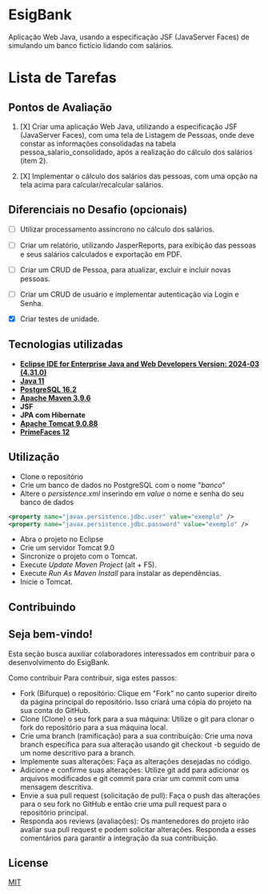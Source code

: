# EsigBank

Aplicação Web Java, usando a especificação JSF (JavaServer Faces) de simulando um banco fictício lidando com salários.

# Lista de Tarefas

## Pontos de Avaliação

1. [X] Criar uma aplicação Web Java, utilizando a especificação JSF (JavaServer Faces), com uma tela de Listagem de Pessoas, onde deve constar as informações consolidadas na tabela pessoa_salario_consolidado, após a realização do cálculo dos salários (item 2).
   
2. [X] Implementar o cálculo dos salários das pessoas, com uma opção na tela acima para calcular/recalcular salários.

## Diferenciais no Desafio (opcionais)

- [ ] Utilizar processamento assíncrono no cálculo dos salários.
  
- [ ] Criar um relatório, utilizando JasperReports, para exibição das pessoas e seus salários calculados e exportação em PDF.
  
- [ ] Criar um CRUD de Pessoa, para atualizar, excluir e incluir novas pessoas.
  
- [ ] Criar um CRUD de usuário e implementar autenticação via Login e Senha.
  
- [X] Criar testes de unidade.

## Tecnologias utilizadas

- [**Eclipse IDE for Enterprise Java and Web Developers Version: 2024-03 (4.31.0)**](https://www.eclipse.org/downloads/packages/)
- [**Java 11**](https://www.oracle.com/br/java/technologies/javase/jdk11-archive-downloads.html)
- [**PostgreSQL 16.2**](https://www.enterprisedb.com/downloads/postgres-postgresql-downloads) 
- [**Apache Maven 3.9.6**](https://www.enterprisedb.com/downloads/postgres-postgresql-downloads)
- **JSF**
- **JPA com Hibernate**
- [**Apache Tomcat 9.0.88**](https://tomcat.apache.org/download-90.cgi)
- [**PrimeFaces 12**](https://www.primefaces.org/)


## Utilização

- Clone o repositório
- Crie um banco de dados no PostgreSQL com o nome "*banco*"
- Altere o *persistence.xml* inserindo em *value* o nome e senha do seu banco de dados
```xml
<property name="javax.persistence.jdbc.user" value="exemplo" />
<property name="javax.persistence.jdbc.password" value="exemplo" />
```
- Abra o projeto no Eclipse
- Crie um servidor Tomcat 9.0
- Sincronize o projeto com o Tomcat.
- Execute *Update Maven Project* (alt + F5).
- Execute *Run As Maven Install* para instalar as dependências.
- Inicie o Tomcat.

## Contribuindo

## Seja bem-vindo!

Esta seção busca auxiliar colaboradores interessados em contribuir para o desenvolvimento do EsigBank.

Como contribuir
Para contribuir, siga estes passos:

- Fork (Bifurque) o repositório: Clique em "Fork" no canto superior direito da página principal do repositório. Isso criará uma cópia do projeto na sua conta do GitHub.
- Clone (Clone) o seu fork para a sua máquina: Utilize o git para clonar o fork do repositório para a sua máquina local.
- Crie uma branch (ramificação) para a sua contribuição: Crie uma nova branch específica para sua alteração usando git checkout -b seguido de um nome descritivo para a branch.
- Implemente suas alterações: Faça as alterações desejadas no código.
- Adicione e confirme suas alterações: Utilize git add para adicionar os arquivos modificados e git commit para criar um commit com uma mensagem descritiva.
- Envie a sua pull request (solicitação de pull): Faça o push das alterações para o seu fork no GitHub e então crie uma pull request para o repositório principal.
- Responda aos reviews (avaliações): Os mantenedores do projeto irão avaliar sua pull request e podem solicitar alterações. Responda a esses comentários para garantir a integração da sua contribuição.

## License

[MIT](https://choosealicense.com/licenses/mit/)
